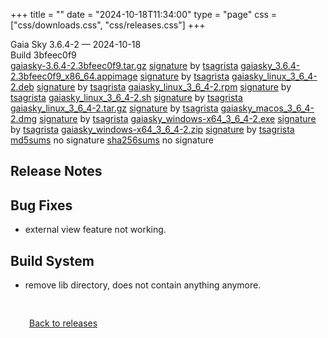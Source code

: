 +++
title = ""
date = "2024-10-18T11:34:00"
type = "page"
css = ["css/downloads.css", "css/releases.css"]
+++

<div class="download-container">
<div id="download-title">
Gaia Sky <span class="downloads-version">3.6.4-2</span> — <span class="downloads-releasedate">2024-10-18</span></div>
<div class="downloads-build">Build 3bfeec0f9</div>
<div class="download-section">
<a href="https://gaia.ari.uni-heidelberg.de/gaiasky/releases/3.6.4-2.3bfeec0f9/gaiasky-3.6.4-2.3bfeec0f9.tar.gz" class="download-button">gaiasky-3.6.4-2.3bfeec0f9.tar.gz</a>
<span class="signature">
<a href="https://gaia.ari.uni-heidelberg.de/gaiasky/releases/3.6.4-2.3bfeec0f9/gaiasky-3.6.4-2.3bfeec0f9.tar.gz.sig">signature</a>  by  <a href="https://keyserver.ubuntu.com/pks/lookup?search=0x448C2B189756743013D5F7C22FD2A59C1D734C1F&fingerprint=on&op=index">tsagrista</a>
</span>
<a href="https://gaia.ari.uni-heidelberg.de/gaiasky/releases/3.6.4-2.3bfeec0f9/gaiasky_3.6.4-2.3bfeec0f9_x86_64.appimage" class="download-button">gaiasky_3.6.4-2.3bfeec0f9_x86_64.appimage</a>
<span class="signature">
<a href="https://gaia.ari.uni-heidelberg.de/gaiasky/releases/3.6.4-2.3bfeec0f9/gaiasky_3.6.4-2.3bfeec0f9_x86_64.appimage.sig">signature</a>  by  <a href="https://keyserver.ubuntu.com/pks/lookup?search=0x448C2B189756743013D5F7C22FD2A59C1D734C1F&fingerprint=on&op=index">tsagrista</a>
</span>
<a href="https://gaia.ari.uni-heidelberg.de/gaiasky/releases/3.6.4-2.3bfeec0f9/gaiasky_linux_3_6_4-2.deb" class="download-button">gaiasky_linux_3_6_4-2.deb</a>
<span class="signature">
<a href="https://gaia.ari.uni-heidelberg.de/gaiasky/releases/3.6.4-2.3bfeec0f9/gaiasky_linux_3_6_4-2.deb.sig">signature</a>  by  <a href="https://keyserver.ubuntu.com/pks/lookup?search=0x448C2B189756743013D5F7C22FD2A59C1D734C1F&fingerprint=on&op=index">tsagrista</a>
</span>
<a href="https://gaia.ari.uni-heidelberg.de/gaiasky/releases/3.6.4-2.3bfeec0f9/gaiasky_linux_3_6_4-2.rpm" class="download-button">gaiasky_linux_3_6_4-2.rpm</a>
<span class="signature">
<a href="https://gaia.ari.uni-heidelberg.de/gaiasky/releases/3.6.4-2.3bfeec0f9/gaiasky_linux_3_6_4-2.rpm.sig">signature</a>  by  <a href="https://keyserver.ubuntu.com/pks/lookup?search=0x448C2B189756743013D5F7C22FD2A59C1D734C1F&fingerprint=on&op=index">tsagrista</a>
</span>
<a href="https://gaia.ari.uni-heidelberg.de/gaiasky/releases/3.6.4-2.3bfeec0f9/gaiasky_linux_3_6_4-2.sh" class="download-button">gaiasky_linux_3_6_4-2.sh</a>
<span class="signature">
<a href="https://gaia.ari.uni-heidelberg.de/gaiasky/releases/3.6.4-2.3bfeec0f9/gaiasky_linux_3_6_4-2.sh.sig">signature</a>  by  <a href="https://keyserver.ubuntu.com/pks/lookup?search=0x448C2B189756743013D5F7C22FD2A59C1D734C1F&fingerprint=on&op=index">tsagrista</a>
</span>
<a href="https://gaia.ari.uni-heidelberg.de/gaiasky/releases/3.6.4-2.3bfeec0f9/gaiasky_linux_3_6_4-2.tar.gz" class="download-button">gaiasky_linux_3_6_4-2.tar.gz</a>
<span class="signature">
<a href="https://gaia.ari.uni-heidelberg.de/gaiasky/releases/3.6.4-2.3bfeec0f9/gaiasky_linux_3_6_4-2.tar.gz.sig">signature</a>  by  <a href="https://keyserver.ubuntu.com/pks/lookup?search=0x448C2B189756743013D5F7C22FD2A59C1D734C1F&fingerprint=on&op=index">tsagrista</a>
</span>
<a href="https://gaia.ari.uni-heidelberg.de/gaiasky/releases/3.6.4-2.3bfeec0f9/gaiasky_macos_3_6_4-2.dmg" class="download-button">gaiasky_macos_3_6_4-2.dmg</a>
<span class="signature">
<a href="https://gaia.ari.uni-heidelberg.de/gaiasky/releases/3.6.4-2.3bfeec0f9/gaiasky_macos_3_6_4-2.dmg.sig">signature</a>  by  <a href="https://keyserver.ubuntu.com/pks/lookup?search=0x448C2B189756743013D5F7C22FD2A59C1D734C1F&fingerprint=on&op=index">tsagrista</a>
</span>
<a href="https://gaia.ari.uni-heidelberg.de/gaiasky/releases/3.6.4-2.3bfeec0f9/gaiasky_windows-x64_3_6_4-2.exe" class="download-button">gaiasky_windows-x64_3_6_4-2.exe</a>
<span class="signature">
<a href="https://gaia.ari.uni-heidelberg.de/gaiasky/releases/3.6.4-2.3bfeec0f9/gaiasky_windows-x64_3_6_4-2.exe.sig">signature</a>  by  <a href="https://keyserver.ubuntu.com/pks/lookup?search=0x448C2B189756743013D5F7C22FD2A59C1D734C1F&fingerprint=on&op=index">tsagrista</a>
</span>
<a href="https://gaia.ari.uni-heidelberg.de/gaiasky/releases/3.6.4-2.3bfeec0f9/gaiasky_windows-x64_3_6_4-2.zip" class="download-button">gaiasky_windows-x64_3_6_4-2.zip</a>
<span class="signature">
<a href="https://gaia.ari.uni-heidelberg.de/gaiasky/releases/3.6.4-2.3bfeec0f9/gaiasky_windows-x64_3_6_4-2.zip.sig">signature</a>  by  <a href="https://keyserver.ubuntu.com/pks/lookup?search=0x448C2B189756743013D5F7C22FD2A59C1D734C1F&fingerprint=on&op=index">tsagrista</a>
</span>
<a href="https://gaia.ari.uni-heidelberg.de/gaiasky/releases/3.6.4-2.3bfeec0f9/md5sums" class="download-button">md5sums</a>
<span class="signature">no signature</span>
<a href="https://gaia.ari.uni-heidelberg.de/gaiasky/releases/3.6.4-2.3bfeec0f9/sha256sums" class="download-button">sha256sums</a>
<span class="signature">no signature</span>
</div>
</div>

<section class="release-notes">

# Release Notes


## Bug Fixes
- external view feature not working.

## Build System
- remove lib directory, does not contain anything anymore.
</section>


<p class="center-text" style="padding: 30px;">
<i class="fa-solid fa-circle-arrow-left"></i> <a href="/downloads/releases">Back to releases</a>
</p>

